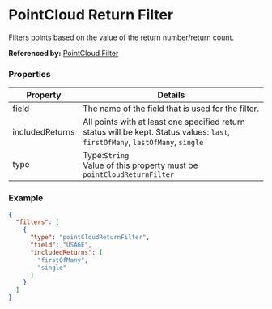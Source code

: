 # PointCloud Return Filter

Filters points based on the value of the return number/return count.

**Referenced by:** [PointCloud Filter](pointCloudFilter.md)

### Properties

| Property | Details
| --- | ---
| field | The name of the field that is used for the filter.
| includedReturns | All points with at least one specified return status will be kept. Status values: `last`, `firstOfMany`, `lastOfMany`, `single`
| type | Type:`String`<br>Value of this property must be `pointCloudReturnFilter`


### Example

```json
{
  "filters": [
    {
      "type": "pointCloudReturnFilter",
      "field": "USAGE",
      "includedReturns": [
        "firstOfMany",
        "single"
      ]
    }
  ]
}
```

